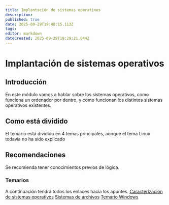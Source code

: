 ```yaml
---
title: Implantación de sistemas operativos
description: 
published: true
date: 2025-09-29T19:40:15.113Z
tags: 
editor: markdown
dateCreated: 2025-09-29T19:29:21.044Z
---
```


# Implantación de sistemas operativos
## Introducción
En este módulo vamos a hablar sobre los sistemas operativos, como funciona un ordenador por dentro, y como funcionan los distintos sistemas operativos existentes.

## Como está dividido
El temario está dividido en 4 temas principales, aunque el tema Linux todavía no ha sido explicado
## Recomendaciones
Se recomienda tener conocimientos previos de lógica.
### Temarios
A continuación tendrá todos los enlaces hacia los apuntes.
[Caracterización de sistemas operativos](/apuntes/asir/asir1/ISO/Introduccion)
[Sistemas de archivos](/apuntes/asir/asir1/ISO/Sistemas_archivos)
[Temario Windows](/apuntes/asir/asir1/ISO/windows)
